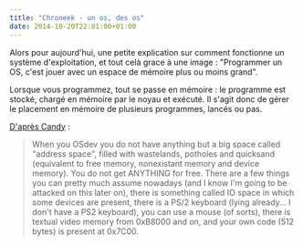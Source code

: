 ```yaml
---
title: "Chroneek - un os, des os"
date: 2014-10-20T22:01:00+01:00
---
```


Alors pour aujourd'hui, une petite explication sur comment fonctionne un
système d'exploitation, et tout celà grace à une image : "Programmer un OS,
c'est jouer avec un espace de mémoire plus ou moins grand".


Lorsque vous programmez, tout se passe en mémoire : le programme est stocké,
chargé en mémoire par le noyau et exécuté. Il s'agit donc de gérer le placement
en mémoire de plusieurs programmes, lancés ou pas.


[D'après Candy](http://forum.osdev.org/viewtopic.php?t=10099) :

> When you OSdev you do not have anything but a big space called "address
> space", filled with wastelands, potholes and quicksand (equivalent to free
> memory, nonexistant memory and device memory). You do not get ANYTHING for
> free. There are a few things you can pretty much assume nowadays (and I know
> I'm going to be attacked on this later on), there is something called IO
> space in which some devices are present, there is a PS/2 keyboard (lying
> already... I don't have a PS2 keyboard), you can use a mouse (of sorts),
> there is textual video memory from 0xB8000 and on, and your own code (512
> bytes) is present at 0x7C00.
